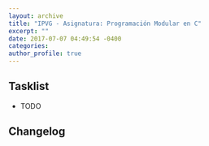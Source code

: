 ```yaml
---
layout: archive
title: "IPVG - Asignatura: Programación Modular en C"
excerpt: ""
date: 2017-07-07 04:49:54 -0400
categories: 
author_profile: true
---
```


## Tasklist

- TODO

## Changelog

